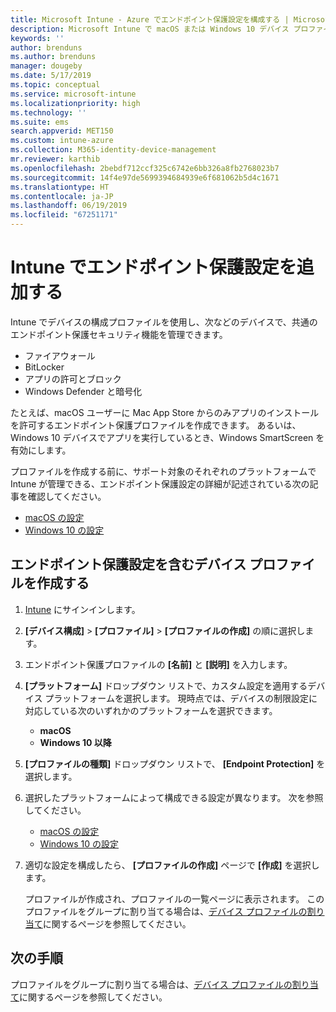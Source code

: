 ```yaml
---
title: Microsoft Intune - Azure でエンドポイント保護設定を構成する | Microsoft Docs
description: Microsoft Intune で macOS または Windows 10 デバイス プロファイルを作成するとき、エンドポイント保護設定を作成します。
keywords: ''
author: brenduns
ms.author: brenduns
manager: dougeby
ms.date: 5/17/2019
ms.topic: conceptual
ms.service: microsoft-intune
ms.localizationpriority: high
ms.technology: ''
ms.suite: ems
search.appverid: MET150
ms.custom: intune-azure
ms.collection: M365-identity-device-management
mr.reviewer: karthib
ms.openlocfilehash: 2bebdf712ccf325c6742e6bb326a8fb2768023b7
ms.sourcegitcommit: 14f4e97de5699394684939e6f681062b5d4c1671
ms.translationtype: HT
ms.contentlocale: ja-JP
ms.lasthandoff: 06/19/2019
ms.locfileid: "67251171"
---
```

# <a name="add-endpoint-protection-settings-in-intune"></a>Intune でエンドポイント保護設定を追加する

Intune でデバイスの構成プロファイルを使用し、次などのデバイスで、共通のエンドポイント保護セキュリティ機能を管理できます。
- ファイアウォール 
- BitLocker
- アプリの許可とブロック  
- Windows Defender と暗号化

たとえば、macOS ユーザーに Mac App Store からのみアプリのインストールを許可するエンドポイント保護プロファイルを作成できます。 あるいは、Windows 10 デバイスでアプリを実行しているとき、Windows SmartScreen を有効にします。

プロファイルを作成する前に、サポート対象のそれぞれのプラットフォームで Intune が管理できる、エンドポイント保護設定の詳細が記述されている次の記事を確認してください。 
   - [macOS の設定](endpoint-protection-macos.md)
   - [Windows 10 の設定](endpoint-protection-windows-10.md)

## <a name="create-a-device-profile-containing-endpoint-protection-settings"></a>エンドポイント保護設定を含むデバイス プロファイルを作成する

1. [Intune](https://go.microsoft.com/fwlink/?linkid=2090973) にサインインします。
3. **[デバイス構成]**  >  **[プロファイル]**  >  **[プロファイルの作成]** の順に選択します。
4. エンドポイント保護プロファイルの **[名前]** と **[説明]** を入力します。
5. **[プラットフォーム]** ドロップダウン リストで、カスタム設定を適用するデバイス プラットフォームを選択します。 現時点では、デバイスの制限設定に対応している次のいずれかのプラットフォームを選択できます。
   - **macOS**
   - **Windows 10 以降**
6. **[プロファイルの種類]** ドロップダウン リストで、 **[Endpoint Protection]** を選択します。 
7. 選択したプラットフォームによって構成できる設定が異なります。 次を参照してください。
   - [macOS の設定](endpoint-protection-macos.md)
   - [Windows 10 の設定](endpoint-protection-windows-10.md)  

8. 適切な設定を構成したら、 **[プロファイルの作成]** ページで **[作成]** を選択します。

   プロファイルが作成され、プロファイルの一覧ページに表示されます。 このプロファイルをグループに割り当てる場合は、[デバイス プロファイルの割り当て](device-profile-assign.md)に関するページを参照してください。


## <a name="next-steps"></a>次の手順  

プロファイルをグループに割り当てる場合は、[デバイス プロファイルの割り当て](device-profile-assign.md)に関するページを参照してください。
